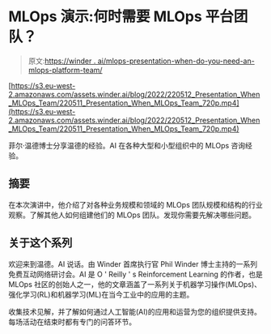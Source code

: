 # MLOps 演示:何时需要 MLOps 平台团队？

> 原文:[https://winder . ai/mlops-presentation-when-do-you-need-an-mlops-platform-team/](https://winder.ai/mlops-presentation-when-do-you-need-an-mlops-platform-team/)

[https://s3.eu-west-2.amazonaws.com/assets.winder.ai/blog/2022/220512_Presentation_When_MLOps_Team/220511_Presentation_When_MLOps_Team_720p.mp4](https://s3.eu-west-2.amazonaws.com/assets.winder.ai/blog/2022/220512_Presentation_When_MLOps_Team/220511_Presentation_When_MLOps_Team_720p.mp4)

菲尔·温德博士分享温德的经验。AI 在各种大型和小型组织中的 MLOps 咨询经验。

## 摘要

在本次演讲中，他介绍了对各种业务规模和领域的 MLOps 团队规模和结构的行业观察。了解其他人如何组建他们的 MLOps 团队。发现你需要先解决哪些问题。

## 关于这个系列

欢迎来到温德。AI 说话。由 Winder 首席执行官 Phil Winder 博士主持的一系列免费互动网络研讨会。AI 是 O ' Reilly ' s Reinforcement Learning 的作者，也是 MLOps 社区的创始人之一，他的文章涵盖了一系列关于机器学习操作(MLOps)、强化学习(RL)和机器学习(ML)在当今工业中的应用的主题。

收集技术见解，并了解如何通过人工智能(AI)的应用和运营为您的组织提供支持。每场活动在结束时都有专门的问答环节。